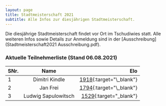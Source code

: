 ```yaml
---
layout: page
title: Stadtmeisterschaft 2021
subtitle: Alle Infos zur diesjährigen Stadtmeisterschaft.
---
```


Die diesjährige Stadtmeisterschaft findet vor Ort im Tschudiwies statt. Alle weiteren Infos sowie Details zur Anmeldung sind in der [Ausschreibung](Stadtmeisterschaft2021 Ausschreibung.pdf).

### Aktuelle Teilnehmerliste (Stand 06.08.2021)

| SNr. |        Name         |                                                                                                                                     Elo |
| ---- | :-----------------: | --------------------------------------------------------------------------------------------------------------------------------------: |
| 1    |   Dimitri Kindle    | [1918](http://www.swisschess.ch/fuehrungsliste-detail.html?old=L3NjaGFjaHNwb3J0L2ZsL2RldGFpbC5waHA_Y29kZT0yMzEwOQ,,){:target="\_blank"} |
| 2    |      Jan Frei       | [1794](http://www.swisschess.ch/fuehrungsliste-detail.html?old=L3NjaGFjaHNwb3J0L2ZsL2RldGFpbC5waHA_Y29kZT0xODkyNA,,){:target="\_blank"} |
| 3    | Ludwig Sapulowitsch |     [1529](http://www.swisschess.ch/fuehrungsliste-detail.html?old=L3NjaGFjaHNwb3J0L2ZsL2RldGFpbC5waHA_Y29kZT01MjQ2){:target="\_blank"} |
